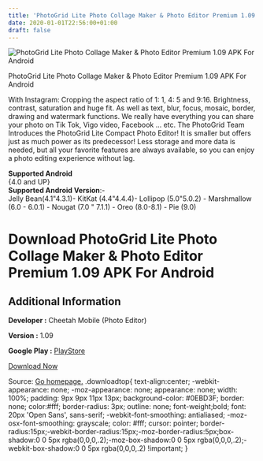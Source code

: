 ```yaml
---
title: 'PhotoGrid Lite Photo Collage Maker & Photo Editor Premium 1.09 APK For Android'
date: 2020-01-01T22:56:00+01:00
draft: false
---
```


![PhotoGrid Lite Photo Collage Maker & Photo Editor Premium 1.09 APK For Android](https://i0.wp.com/apkhome.net/wp-content/uploads/2019/11/PhotoGrid-Lite-Photo-Collage-Maker-Photo-Editor-Premium-1.09.png "PhotoGrid Lite Photo Collage Maker & Photo Editor Premium 1.09 APK For Android")

  

PhotoGrid Lite Photo Collage Maker & Photo Editor Premium 1.09 APK For Android

With Instagram: Cropping the aspect ratio of 1: 1, 4: 5 and 9:16. Brightness, contrast, saturation and huge fit. As well as text, blur, focus, mosaic, border, drawing and watermark functions. We really have everything you can share your photo on Tik Tok, Vigo video, Facebook ... etc. The PhotoGrid Team Introduces the PhotoGrid Lite Compact Photo Editor! It is smaller but offers just as much power as its predecessor! Less storage and more data is needed, but all your favorite features are always available, so you can enjoy a photo editing experience without lag.

**Supported Android**  
{4.0 and UP}  
**Supported Android Version**:-  
Jelly Bean(4.1"4.3.1)- KitKat (4.4"4.4.4)- Lollipop (5.0"5.0.2) - Marshmallow (6.0 - 6.0.1) - Nougat (7.0 " 7.1.1) - Oreo (8.0-8.1) - Pie (9.0)

Download PhotoGrid Lite Photo Collage Maker & Photo Editor Premium 1.09 APK For Android
=======================================================================================

Additional Information
----------------------

**Developer :** Cheetah Mobile (Photo Editor)

**Version :** 1.09

**Google Play :** [PlayStore](https://play.google.com/store/apps/details?id=com.photogrid.lite&hl=en)

  

[Download Now](https://store4app.co/post/photogrid-lite-photo-collage-maker-amp-photo-editor-premium-1-09-apk-for-android_1573718717)

  
Source: [Go homepage.](https://store4app.co/post/photogrid-lite-photo-collage-maker-amp-photo-editor-premium-1-09-apk-for-android_1573718717) .downloadtop{ text-align:center; -webkit-appearance: none; -moz-appearance: none; appearance: none; width: 100%; padding: 9px 9px 11px 13px; background-color: #0EBD3F; border: none; color:#fff; border-radius: 3px; outline: none; font-weight;bold; font: 20px 'Open Sans', sans-serif; -webkit-font-smoothing: antialiased; -moz-osx-font-smoothing: grayscale; color: #fff; cursor: pointer; border-radius:15px;-webkit-border-radius:15px;-moz-border-radius:5px;box-shadow:0 0 5px rgba(0,0,0,.2);-moz-box-shadow:0 0 5px rgba(0,0,0,.2);-webkit-box-shadow:0 0 5px rgba(0,0,0,.2) !important; }